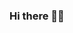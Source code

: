 ### Hi there 👋👋


<!--q
**cqqcww/cqqcww** is a ✨ _special_ ✨ repository because its `README.md` (this file) appears on your GitHub profidle.

Here are some ideas to get you started:

- 🔭 I’m currently working on ...
- 🌱 I’m currently learning ...
- 👯 I’m looking to collaborate on ...
- 🤔 I’m looking for help with ...
- 💬 Ask me about ...
- 📫 How to reach me: ...
- 😄 Pronouns: ...
- ⚡ Fun fact: ...
-->
